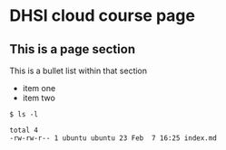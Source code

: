 DHSI cloud course page
======================

This is a page section
----------------------

This is a bullet list within that section

* item one
* item two

``` shell
$ ls -l
```
```
total 4
-rw-rw-r-- 1 ubuntu ubuntu 23 Feb  7 16:25 index.md
```
